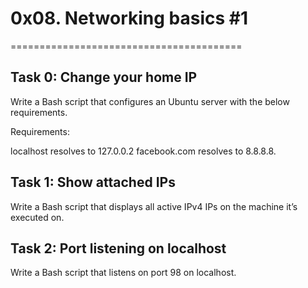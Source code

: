 # 0x08. Networking basics #1
========================================

## Task 0:  Change your home IP
Write a Bash script that configures an Ubuntu server with the below requirements.

Requirements:

localhost resolves to 127.0.0.2
facebook.com resolves to 8.8.8.8.

## Task 1: Show attached IPs
Write a Bash script that displays all active IPv4 IPs on the machine it’s executed on.

## Task 2: Port listening on localhost
Write a Bash script that listens on port 98 on localhost.
